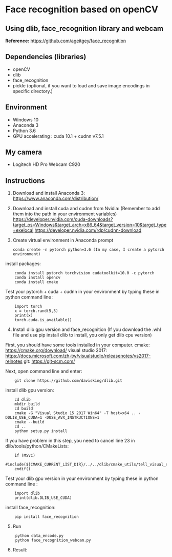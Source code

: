 # Face recognition based on openCV
Using dlib, face_recognition library and webcam
-----------------------------------------------------------------------

**Reference:** https://github.com/ageitgey/face_recognition

 ## Dependencies (libraries)
  * openCV
  * dlib
  * face_recognition
  * pickle (optional, if you want to load and save image encodings in specific directory.)

 ## Environment
  * Windows 10
  * Anaconda 3
  * Python 3.6
  * GPU accelerating : cuda 10.1 + cudnn v7.5.1
 
 ## My camera
  * Logitech HD Pro Webcam C920
  
 ## Instructions
 1. Download and install Anaconda 3:
 https://www.anaconda.com/distribution/
  
 2. Download and install cuda and cudnn from Nvidia: 
 (Remember to add them into the path in your environment variables)
 https://developer.nvidia.com/cuda-downloads?target_os=Windows&target_arch=x86_64&target_version=10&target_type=exelocal
 https://developer.nvidia.com/rdp/cudnn-download
  
 3. Create virtual environment in Anaconda prompt
 
        conda create -n pytorch python=3.6 (In my case, I create a pytorch environment)
  
 install packages:
        
        conda install pytorch torchvision cudatoolkit=10.0 -c pytorch 
        conda install opencv
        conda install cmake
  
 Test your pytorch + cuda + cudnn in your environment by typing these in python command line :
 
        import torch
        x = torch.rand(5,3)
        print(x)
        torch.cuda.is_available()
  
4. Install dlib gpu version and face_recognition
  (If you download the .whl file and use pip install dlib to install, you only get dlib cpu version) 
  
  First, you should have some tools installed in your computer.
  cmake: 
  https://cmake.org/download/ 
  visual studio 2017:
  https://docs.microsoft.com/zh-tw/visualstudio/releasenotes/vs2017-relnotes
  git:
  https://git-scm.com/
  
  Next, open command line and enter:
        
        git clone https://github.com/davisking/dlib.git
  
  install dlib gpu version: 
  
        cd dlib
        mkdir build
        cd build
        cmake -G "Visual Studio 15 2017 Win64" -T host=x64 .. -DDLIB_USE_CUDA=1 -DUSE_AVX_INSTRUCTIONS=1
        cmake --build
        cd ..
        python setup.py install
        
  If you have problem in this step, you need to cancel line 23 in dlib/tools/python/CMakeLists:
  
        if (MSVC)
          #include(${CMAKE_CURRENT_LIST_DIR}/../../dlib/cmake_utils/tell_visual_studio_to_use_static_runtime.cmake)
        endif()
        
  Test your dlib gpu version in your environment by typing these in python command line :
 
        import dlib
        print(dlib.DLIB_USE_CUDA)
       
  install face_recognition:
  
        pip install face_recognition
  
5. Run 
  
        python data_encode.py
        python face_recognition_webcam.py
6. Result:
        
